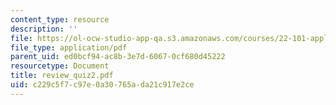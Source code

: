 ```yaml
---
content_type: resource
description: ''
file: https://ol-ocw-studio-app-qa.s3.amazonaws.com/courses/22-101-applied-nuclear-physics-fall-2006/c229c5f7c97e0a30765ada21c917e2ce_review_quiz2.pdf
file_type: application/pdf
parent_uid: ed0bcf94-ac8b-3e7d-6067-0cf680d45222
resourcetype: Document
title: review_quiz2.pdf
uid: c229c5f7-c97e-0a30-765a-da21c917e2ce
---
```

